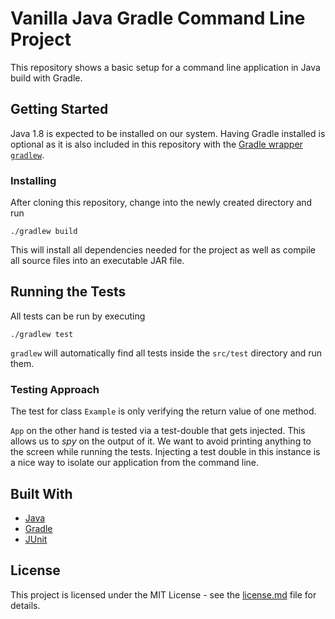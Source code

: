# Vanilla Java Gradle Command Line Project

This repository shows a basic setup for a command line application in Java build with Gradle.


## Getting Started

Java 1.8 is expected to be installed on our system.
Having Gradle installed is optional as it is also included in this repository with the [Gradle wrapper `gradlew`](https://docs.gradle.org/current/userguide/gradle_wrapper.html).


### Installing

After cloning this repository, change into the newly created directory and run

```
./gradlew build
```

This will install all dependencies needed for the project as well as compile all source files into an executable JAR file.


## Running the Tests

All tests can be run by executing

```
./gradlew test
```

`gradlew` will automatically find all tests inside the `src/test` directory and run them.


### Testing Approach

The test for class `Example` is only verifying the return value of one method.

`App` on the other hand is tested via a test-double that gets injected.
This allows us to _spy_ on the output of it.
We want to avoid printing anything to the screen while running the tests.
Injecting a test double in this instance is a nice way to isolate our application from the command line.


## Built With

- [Java](https://www.java.com)
- [Gradle](https://gradle.org)
- [JUnit](http://junit.org)


## License

This project is licensed under the MIT License - see the [license.md](license.md) file for details.
